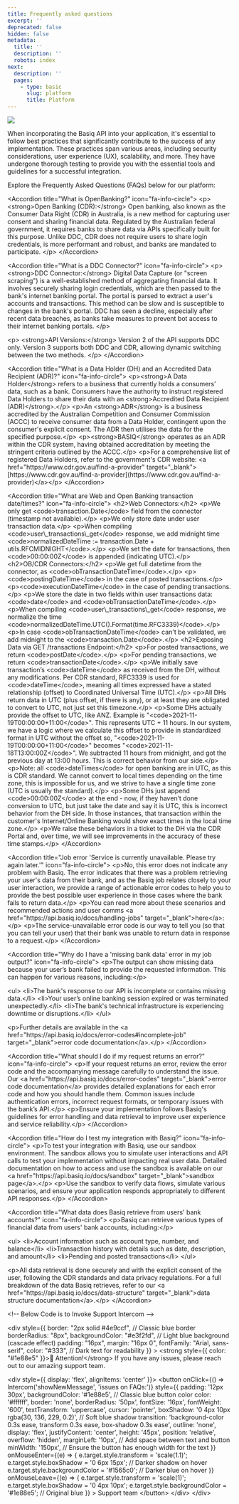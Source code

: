 ```yaml
---
title: Frequently asked questions
excerpt: ''
deprecated: false
hidden: false
metadata:
  title: ''
  description: ''
  robots: index
next:
  description: ''
  pages:
    - type: basic
      slug: platform
      title: Platform
---
```

<Image align="center" src="https://files.readme.io/6187bf8ac3419d7f0b37f637f292af736f81f1489917d737d444936e52ecf3a8-82119ec-FAQ_Header.jpg" />

When incorporating the Basiq API into your application, it's essential to follow best practices that significantly contribute to the success of any implementation. These practices span various areas, including security considerations, user experience (UX), scalability, and more. They have undergone thorough testing to provide you with the essential tools and guidelines for a successful integration.

Explore the Frequently Asked Questions (FAQs) below for our platform:

\<Accordion title="What is OpenBanking?" icon="fa-info-circle">
&#x20; \<p>
&#x20;   \<strong>Open Banking (CDR):\</strong> Open banking, also known as the Consumer Data Right (CDR) in Australia, is a new method for capturing user consent and sharing financial data. Regulated by the Australian federal government, it requires banks to share data via APIs specifically built for this purpose. Unlike DDC, CDR does not require users to share login credentials, is more performant and robust, and banks are mandated to participate.
&#x20; \</p>
\</Accordion>

\<Accordion title="What is a DDC Connector?" icon="fa-info-circle">
&#x20; \<p>
&#x20;   \<strong>DDC Connector:\</strong> Digital Data Capture (or "screen scraping") is a well-established method of aggregating financial data. It involves securely sharing login credentials, which are then passed to the bank's internet banking portal. The portal is parsed to extract a user's accounts and transactions. This method can be slow and is susceptible to changes in the bank's portal. DDC has seen a decline, especially after recent data breaches, as banks take measures to prevent bot access to their internet banking portals.
&#x20; \</p>

&#x20; \<p>
&#x20;   \<strong>API Versions:\</strong> Version 2 of the API supports DDC only. Version 3 supports both DDC and CDR, allowing dynamic switching between the two methods.
&#x20; \</p>
\</Accordion>

\<Accordion title="What is a Data Holder (DH) and an Accredited Data Recipient (ADR)?" icon="fa-info-circle">
&#x20; \<p>\<strong>A Data Holder\</strong> refers to a business that currently holds a consumers’ data, such as a bank. Consumers have the authority to instruct registered Data Holders to share their data with an \<strong>Accredited Data Recipient (ADR)\</strong>.\</p>
&#x20; \<p>An \<strong>ADR\</strong> is a business accredited by the Australian Competition and Consumer Commission (ACCC) to receive consumer data from a Data Holder, contingent upon the consumer's explicit consent. The ADR then utilises the data for the specified purpose.\</p>
&#x20; \<p>\<strong>BASIQ\</strong> operates as an ADR within the CDR system, having obtained accreditation by meeting the stringent criteria outlined by the ACCC.\</p>
&#x20; \<p>For a comprehensive list of registered Data Holders, refer to the government's CDR website: \<a href="https\://www\.cdr.gov.au/find-a-provider" target="\_blank">\[https\://www\.cdr.gov.au/find-a-provider]\(https\://www\.cdr.gov.au/find-a-provider)\</a>\</p>
\</Accordion>

\<Accordion title="What are Web and Open Banking transaction date/times?" icon="fa-info-circle">
&#x20; \<h2>Web Connectors:\</h2>
&#x20; \<p>We only get \<code>transaction.Date\</code> field from the connector (timestamp not available).\</p>
&#x20; \<p>We only store date under user transaction data.\</p>
&#x20; \<p>When compiling \<code>user\\\_transactions\\\_get\</code> response, we add midnight time \<code>normalizedDateTime := transaction.Date + utils.RFCMIDNIGHT\</code>.\</p>
&#x20; \<p>We set the date for transactions, then \<code>00:00:00Z\</code> is appended (indicating UTC).\</p>
&#x20; \<h2>OB/CDR Connectors:\</h2>
&#x20; \<p>We get full datetime from the connector, as \<code>obTransactionDateTime\</code>.\</p>
&#x20; \<p>\<code>postingDateTime\</code> in the case of posted transactions.\</p>
&#x20; \<p>\<code>executionDateTime\</code> in the case of pending transactions.\</p>
&#x20; \<p>We store the date in two fields within user transactions data: \<code>date\</code> and \<code>obTransactionDateTime\</code>.\</p>
&#x20; \<p>When compiling \<code>user\\\_transactions\\\_get\</code> response, we normalize the time \<code>normalizedDateTime.UTC().Format(time.RFC3339)\</code>.\</p>
&#x20; \<p>In case \<code>obTransactionDateTime\</code> can't be validated, we add midnight to the \<code>transaction.Date\</code>.\</p>
&#x20; \<h2>Exposing Data via GET /transactions Endpoint:\</h2>
&#x20; \<p>For posted transactions, we return \<code>postDate\</code>.\</p>
&#x20; \<p>For pending transactions, we return \<code>transactionDate\</code>.\</p>
&#x20; \<p>We initially save transaction’s \<code>dateTime\</code> as received from the DH, without any modifications. Per CDR standard, RFC3339 is used for \<code>dateTime\</code>, meaning all times expressed have a stated relationship (offset) to Coordinated Universal Time (UTC).\</p>
&#x20; \<p>All DHs return data in UTC (plus offset, if there is any), or at least they are obligated to convert to UTC, not just set this timezone.\</p>
&#x20; \<p>Some DHs actually provide the offset to UTC, like ANZ. Example is "\<code>2021-11-19T00:00:00+11:00\</code>". This represents UTC + 11 hours. In our system, we have a logic where we calculate this offset to provide in standardized format in UTC without the offset so, "\<code>2021-11-19T00:00:00+11:00\</code>" becomes "\<code>2021-11-18T13:00:00Z\</code>". We subtracted 11 hours from midnight, and got the previous day at 13:00 hours. This is correct behavior from our side.\</p>
&#x20; \<p>Note: all \<code>dateTimes\</code> for open banking are in UTC, as this is CDR standard. We cannot convert to local times depending on the time zone, this is impossible for us, and we strive to have a single time zone (UTC is usually the standard).\</p>
&#x20; \<p>Some DHs just append \<code>00:00:00Z\</code> at the end - now, if they haven’t done conversion to UTC, but just take the date and say it is UTC, this is incorrect behavior from the DH side. In those instances, that transaction within the customer's Internet/Online Banking would show exact times in the local time zone.\</p>
&#x20; \<p>We raise these behaviors in a ticket to the DH via the CDR Portal and, over time, we will see improvements in the accuracy of these time stamps.\</p>
\</Accordion>

\<Accordion title="Job error 'Service is currently unavailable. Please try again later.'" icon="fa-info-circle">
&#x20; \<p>No, this error does not indicate any problem with Basiq. The error indicates that there was a problem retrieving your user's data from their bank, and as the Basiq job relates closely to your user interaction, we provide a range of actionable error codes to help you to provide the best possible user experience in those cases where the bank fails to return data.\</p>
&#x20; \<p>You can read more about these scenarios and recommended actions and user comms \<a href="https\://api.basiq.io/docs/handling-jobs" target="\_blank">here\</a>:\</p>
&#x20; \<p>The service-unavailable error code is our way to tell you (so that you can tell your user) that their bank was unable to return data in response to a request.\</p>
\</Accordion>

\<Accordion title="Why do I have a 'missing bank data' error in my job output?" icon="fa-info-circle">
&#x20; \<p>The output can show missing data because your user’s bank failed to provide the requested information. This can happen for various reasons, including:\</p>

&#x20; \<ul>
&#x20;   \<li>The bank's response to our API is incomplete or contains missing data.\</li>
&#x20;   \<li>Your user’s online banking session expired or was terminated unexpectedly.\</li>
&#x20;   \<li>The bank's technical infrastructure is experiencing downtime or disruptions.\</li>
&#x20; \</ul>

&#x20; \<p>Further details are available in the \<a href="https\://api.basiq.io/docs/error-codes#incomplete-job" target="\_blank">error code documentation\</a>.\</p>
\</Accordion>

\<Accordion title="What should I do if my request returns an error?" icon="fa-info-circle">
&#x20; \<p>If your request returns an error, review the error code and the accompanying message carefully to understand the issue. Our \<a href="https\://api.basiq.io/docs/error-codes" target="\_blank">error code documentation\</a> provides detailed explanations for each error code and how you should handle them. Common issues include authentication errors, incorrect request formats, or temporary issues with the bank’s API.\</p>
&#x20; \<p>Ensure your implementation follows Basiq's guidelines for error handling and data retrieval to improve user experience and service reliability.\</p>
\</Accordion>

\<Accordion title="How do I test my integration with Basiq?" icon="fa-info-circle">
&#x20; \<p>To test your integration with Basiq, use our sandbox environment. The sandbox allows you to simulate user interactions and API calls to test your implementation without impacting real user data. Detailed documentation on how to access and use the sandbox is available on our \<a href="https\://api.basiq.io/docs/sandbox" target="\_blank">sandbox page\</a>.\</p>
&#x20; \<p>Use the sandbox to verify data flows, simulate various scenarios, and ensure your application responds appropriately to different API responses.\</p>
\</Accordion>

\<Accordion title="What data does Basiq retrieve from users' bank accounts?" icon="fa-info-circle">
&#x20; \<p>Basiq can retrieve various types of financial data from users' bank accounts, including:\</p>

&#x20; \<ul>
&#x20;   \<li>Account information such as account type, number, and balance\</li>
&#x20;   \<li>Transaction history with details such as date, description, and amount\</li>
&#x20;   \<li>Pending and posted transactions\</li>
&#x20; \</ul>

&#x20; \<p>All data retrieval is done securely and with the explicit consent of the user, following the CDR standards and data privacy regulations. For a full breakdown of the data Basiq retrieves, refer to our \<a href="https\://api.basiq.io/docs/data-structure" target="\_blank">data structure documentation\</a>.\</p>
\</Accordion>

\<!-- Below Code is to Invoke Support Intercom -->

\<div
&#x20; style=\{\{
&#x20;   border: "2px solid #4e9ccf", // Classic blue border
&#x20;   borderRadius: "8px",
&#x20;   backgroundColor: "#e3f2fd", // Light blue background (cascade effect)
&#x20;   padding: "16px",
&#x20;   margin: "16px 0",
&#x20;   fontFamily: "Arial, sans-serif",
&#x20;   color: "#333", // Dark text for readability
&#x20; }}
\>
&#x20; \<strong style=\{\{ color: "#1e88e5" }}>📢 Attention!\</strong> If you have any issues, please reach out to our amazing support team.

&#x20; \<div style=\{\{ display: 'flex', alignItems: 'center' }}>
&#x20;   \<button
&#x20;     onClick=\{() => Intercom('showNewMessage', 'issues on FAQs:')}
&#x20;     style=\{\{
&#x20;       padding: '12px 30px',
&#x20;       backgroundColor: '#1e88e5', // Classic blue button color
&#x20;       color: '#ffffff',
&#x20;       border: 'none',
&#x20;       borderRadius: '50px',
&#x20;       fontSize: '16px',
&#x20;       fontWeight: '600',
&#x20;       textTransform: 'uppercase',
&#x20;       cursor: 'pointer',
&#x20;       boxShadow: '0 4px 10px rgba(30, 136, 229, 0.2)', // Soft blue shadow
&#x20;       transition: 'background-color 0.3s ease, transform 0.3s ease, box-shadow 0.3s ease',
&#x20;       outline: 'none',
&#x20;       display: 'flex',
&#x20;       justifyContent: 'center',
&#x20;       height: '45px',
&#x20;       position: 'relative',
&#x20;       overflow: 'hidden',
&#x20;       marginLeft: '10px', // Add space between text and button
&#x20;       minWidth: '150px', // Ensure the button has enough width for the text
&#x20;     }}
&#x20;     onMouseEnter=\{(e) => \{
&#x20;       e.target.style.transform = 'scale(1.1)';
&#x20;       e.target.style.boxShadow = '0 6px 15px'; // Darker shadow on hover
&#x20;       e.target.style.backgroundColor = '#1565c0'; // Darker blue on hover
&#x20;     }}
&#x20;     onMouseLeave=\{(e) => \{
&#x20;       e.target.style.transform = 'scale(1)';
&#x20;       e.target.style.boxShadow = '0 4px 10px';
&#x20;       e.target.style.backgroundColor = '#1e88e5'; // Original blue
&#x20;     }}
&#x20;   \>
&#x20;     Support team
&#x20;   \</button>
&#x20; \</div>
\</div>